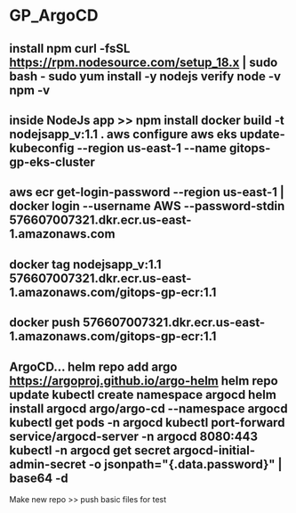 # GP_ArgoCD
install npm 
    curl -fsSL https://rpm.nodesource.com/setup_18.x | sudo bash -
    sudo yum install -y nodejs
verify
    node -v
    npm -v
--------------------------
inside NodeJs app >> npm install
docker build -t nodejsapp_v:1.1 . 
aws configure
aws eks update-kubeconfig --region us-east-1 --name gitops-gp-eks-cluster
-----------------------------------------------------------------------------------------------------------
aws ecr get-login-password --region us-east-1 | docker login --username AWS --password-stdin 576607007321.dkr.ecr.us-east-1.amazonaws.com
-----------------------------------------------------------------------------------------------------------
docker tag nodejsapp_v:1.1 576607007321.dkr.ecr.us-east-1.amazonaws.com/gitops-gp-ecr:1.1
-----------------------------------------------------------------------------------------------------------
docker push 576607007321.dkr.ecr.us-east-1.amazonaws.com/gitops-gp-ecr:1.1
-----------------------------------------------------------------------------------------------------------
ArgoCD...
helm repo add argo https://argoproj.github.io/argo-helm
helm repo update
kubectl create namespace argocd
helm install argocd argo/argo-cd --namespace argocd
kubectl get pods -n argocd
kubectl port-forward service/argocd-server -n argocd 8080:443
kubectl -n argocd get secret argocd-initial-admin-secret -o jsonpath="{.data.password}" | base64 -d
---------------------------------------------------------------------------------------------------
Make new repo >> push basic files for test
